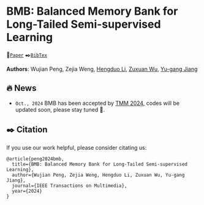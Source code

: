 # BMB: Balanced Memory Bank for Long-Tailed Semi-supervised Learning
 :bookmark_tabs:[`Paper`]() 
 :black_nib:[`BibTex`](#black_nib-citation) 
 
**Authors**: Wujian Peng, Zejia Weng, [Hengduo Li](https://henrylee2570.github.io/), [Zuxuan Wu](https://zxwu.azurewebsites.net/), [Yu-gang Jiang](https://scholar.google.com/citations?user=f3_FP8AAAAAJ&hl=en)

## :fire: News
* `Oct., 2024` BMB has been accepted by [TMM 2024](https://ieeexplore.ieee.org/xpl/RecentIssue.jsp?punumber=6046), codes will be updated soon, please stay tuned :tada:.

## :black_nib: Citation
If you use our work helpful, please consider citating us:

```
@article{peng2024bmb,
  title={BMB: Balanced Memory Bank for Long-Tailed Semi-supervised Learning},
  author={Wujian Peng, Zejia Weng, Hengduo Li, Zuxuan Wu, Yu-gang Jiang}, 
  journal={IEEE Transactions on Multimedia},
  year={2024}
}
```

